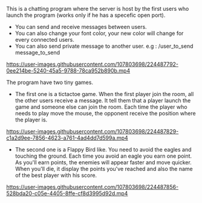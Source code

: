 This is a chatting program where the server is host by the first users who launch the program (works only if he has a specefic open port).
- You can send and receive messages between users.
- You can also change your font color, your new color will change for every connected users.
- You can also send private message to another user. e.g : /user_to_send message_to_send

https://user-images.githubusercontent.com/107803698/224487792-0ee214be-5240-45a5-9788-78ca952b890b.mp4


The program have two tiny games.

- The first one is a tictactoe game.
When the first player join the room, all the other users receive a message. It tell them that a player launch the game and someone else can join the room.
Each time the player who needs to play move the mouse, the opponent receive the position where the player is.

https://user-images.githubusercontent.com/107803698/224487829-c1a2d9ee-7856-4623-a761-4ad4dd7d599a.mp4


- The second one is a Flappy Bird like.
You need to avoid the eagles and touching the ground. Each time you avoid an eagle you earn one point.
As you'll earn points, the enemies will appear faster and move quicker.
When you'll die, it display the points you've reached and also the name of the best player with his score.

https://user-images.githubusercontent.com/107803698/224487856-528bda20-c05e-4405-8ffe-cf8d3995d92d.mp4

